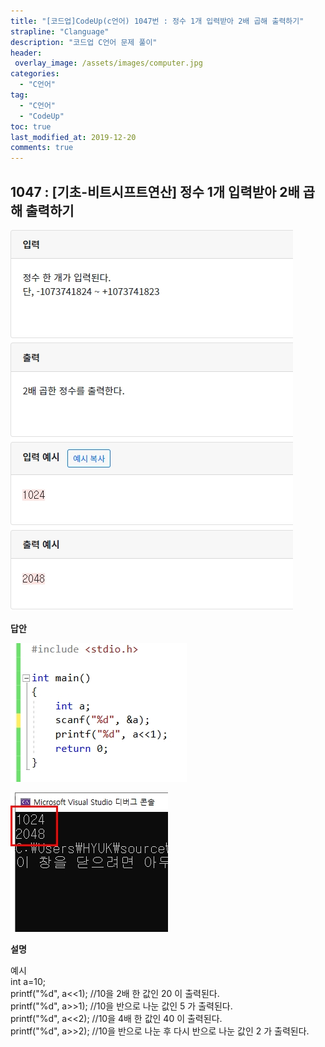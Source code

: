 ```yaml
---
title: "[코드업]CodeUp(c언어) 1047번 : 정수 1개 입력받아 2배 곱해 출력하기"
strapline: "Clanguage"
description: "코드업 C언어 문제 풀이"
header:
 overlay_image: /assets/images/computer.jpg
categories:
  - "C언어"
tag:
  - "C언어"
  - "CodeUp"
toc: true
last_modified_at: 2019-12-20
comments: true
---
```


## 1047 : [기초-비트시프트연산] 정수 1개 입력받아 2배 곱해 출력하기

![c1047](/assets/images/c1047.jpg)

**답안**<br>

![c1047](/assets/images/c1047-2.jpg)

![c1047](/assets/images/c1047-1.jpg)

**설명**

예시<br>
int a=10;<br>
printf("%d", a<<1); //10을 2배 한 값인 20 이 출력된다.<br>
printf("%d", a>>1); //10을 반으로 나눈 값인 5 가 출력된다.<br>
printf("%d", a<<2); //10을 4배 한 값인 40 이 출력된다.<br>
printf("%d", a>>2); //10을 반으로 나눈 후 다시 반으로 나눈 값인 2 가 출력된다.<br>